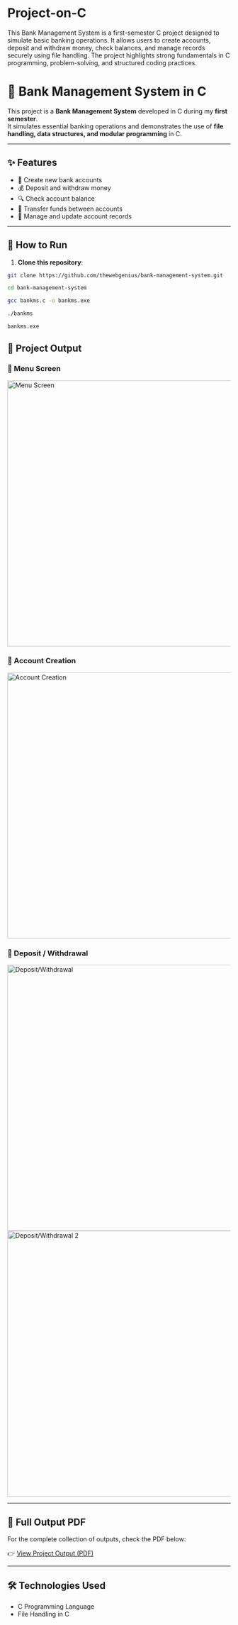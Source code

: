 # Project-on-C
This Bank Management System is a first-semester C project designed to simulate basic banking operations. It allows users to create accounts, deposit and withdraw money, check balances, and manage records securely using file handling. The project highlights strong fundamentals in C programming, problem-solving, and structured coding practices.

# 🏦 Bank Management System in C

This project is a **Bank Management System** developed in C during my **first semester**.  
It simulates essential banking operations and demonstrates the use of **file handling, data structures, and modular programming** in C.  

---

## ✨ Features
- 📝 Create new bank accounts  
- 💰 Deposit and withdraw money  
- 🔍 Check account balance  
- 🔄 Transfer funds between accounts  
- 📂 Manage and update account records  

---

## 🚀 How to Run

1. **Clone this repository**:  
```bash
git clone https://github.com/thewebgenius/bank-management-system.git

cd bank-management-system

gcc bankms.c -o bankms.exe

./bankms

bankms.exe

```

## 📸 Project Output

### 🔹 Menu Screen
<img src="assets/menu.png" alt="Menu Screen" width="600"/>

### 🔹 Account Creation
<img src="assets/account_creation.png" alt="Account Creation" width="600"/>

### 🔹 Deposit / Withdrawal
<img src="assets/deposit.png" alt="Deposit/Withdrawal" width="600"/>
<img src="assets/withdrawal.png" alt="Deposit/Withdrawal 2" width="600"/>

---

## 📄 Full Output PDF

For the complete collection of outputs, check the PDF below:  

👉 [View Project Output (PDF)](assets/Project_Output.pdf)

---

## 🛠️ Technologies Used
- C Programming Language  
- File Handling in C  


